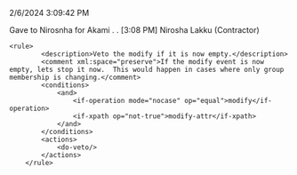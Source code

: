 2/6/2024 3:09:42 PM

Gave to Nirosnha for Akami . .
[3:08 PM] Nirosha Lakku (Contractor)
```
<rule>
		<description>Veto the modify if it is now empty.</description>
		<comment xml:space="preserve">If the modify event is now empty, lets stop it now.  This would happen in cases where only group membership is changing.</comment>
		<conditions>
			<and>
				<if-operation mode="nocase" op="equal">modify</if-operation>
				<if-xpath op="not-true">modify-attr</if-xpath>
			</and>
		</conditions>
		<actions>
			<do-veto/>
		</actions>
	</rule>
```
